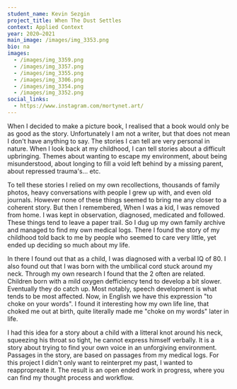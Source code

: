 ```yaml
---
student_name: Kevin Sezgin
project_title: When The Dust Settles
context: Applied Context
year: 2020—2021
main_image: /images/img_3353.png
bio: na
images:
  - /images/img_3359.png
  - /images/img_3357.png
  - /images/img_3355.png
  - /images/img_3306.png
  - /images/img_3354.png
  - /images/img_3352.png
social_links:
  - https://www.instagram.com/mortynet.art/
---
```

When I decided to make a picture book, I realised that a book would only be as good as the story. Unfortunately I am not a writer, but that does not mean I don't have anything to say. The stories I can tell are very personal in nature. When I look back at my childhood, I can tell stories about a difficult upbringing. Themes about wanting to escape my environment, about being misunderstood, about longing to fill a void left behind by a missing parent, about repressed trauma's... etc. 

To tell these stories I relied on my own recollections, thousands of family photos, heavy conversations with people I grew up with, and even old journals. However none of these things seemed to bring me any closer to a coherent story. But then I remembered, When I was a kid, I was removed from home. I was kept in observation, diagnosed, medicated and followed. These things tend to leave a paper trail. So I dug up my own family archive and managed to find my own medical logs. There I found the story of my childhood told back to me by people who seemed to care very little, yet ended up deciding so much about my life. 

In there I found out that as a child, I was diagnosed with a verbal IQ of 80. I also found out that I was born with the umbilical cord stuck around my neck. Through my own research I found that the 2 often are related. Children born with a mild oxygen defficiency tend to develop a bit slower. Eventually they do catch up. Most notably, speech development is what tends to be most affected. Now, in English we have this expression "to choke on your words". I found it interesting how my own life line, that choked me out at birth, quite literally made me "choke on my words" later in life. 

I had this idea for a story about a child with a litteral knot around his neck, squeezing his throat so tight, he cannot express himself verbally. It is a story about trying to find your own voice in an unforgiving environment. Passages in the story, are based on passages from my medical logs. For this project I didn't only want to reinterpret my past, I wanted to reappropreate it. The result is an open ended work in progress, where you can find my thought process and workflow.